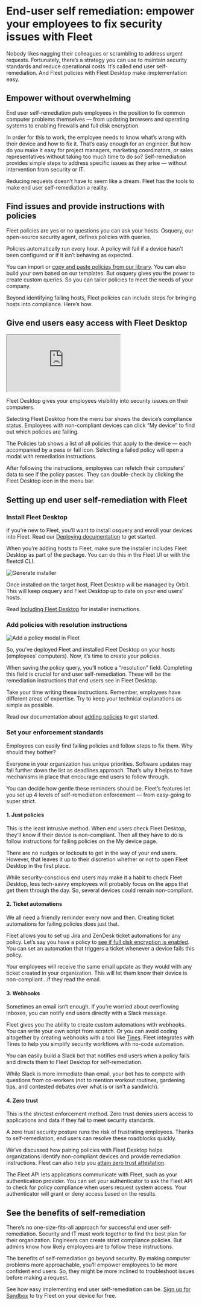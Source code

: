 # End-user self remediation: empower your employees to fix security issues with Fleet

Nobody likes nagging their colleagues or scrambling to address urgent requests. Fortunately, there’s a strategy you can use to maintain security standards and reduce operational costs. It’s called end user self-remediation. And Fleet policies with Fleet Desktop make iimplementation easy.

## Empower without overwhelming

End user self-remediation puts employees in the position to fix common computer problems themselves — from updating browsers and operating systems to enabling firewalls and full disk encryption.

In order for this to work, the employee needs to know what’s wrong with their device and how to fix it. That’s easy enough for an engineer. But how do you make it easy for project managers, marketing coordinators, or sales representatives without taking too much time to do so? Self-remediation provides simple steps to address specific issues as they arise — without intervention from security or IT.

Reducing requests doesn’t have to seem like a dream. Fleet has the tools to make end user self-remediation a reality.

## Find issues and provide instructions with policies

Fleet policies are yes or no questions you can ask your hosts. Osquery, our open-source security agent, defines policies with queries. 

Policies automatically run every hour. A policy will fail if a device hasn’t been configured or if it isn’t behaving as expected.

You can import or [copy and paste policies from our library](https://fleetdm.com/queries). You can also build your own based on our templates. But osquery gives you the power to create custom queries. So you can tailor policies to meet the needs of your company.

Beyond identifying failing hosts, Fleet policies can include steps for bringing hosts into compliance. Here’s how.

## Give end users easy access with Fleet Desktop

<div purpose="embedded-content">
	<iframe src="https://www.youtube.com/embed/cI2vDG3PbVo" allowfullscreen></iframe>
</div>

Fleet Desktop gives your employees visibility into security issues on their computers.

Selecting Fleet Desktop from the menu bar shows the device’s compliance status. Employees with non-compliant devices can click “My device” to find out which policies are failing.

The Policies tab shows a list of all policies that apply to the device — each accompanied by a pass or fail icon. Selecting a failed policy will open a modal with remediation instructions.

After following the instructions, employees can refetch their computers’ data to see if the policy passes. They can double-check by clicking the Fleet Desktop icon in the menu bar.

## Setting up end user self-remediation with Fleet

### Install Fleet Desktop

If you’re new to Fleet, you’ll want to install osquery and enroll your devices into Fleet. Read our [Deploying documentation](https://fleetdm.com/docs/deploying/introduction) to get started.

When you’re adding hosts to Fleet, make sure the installer includes Fleet Desktop as part of the package. You can do this in the Fleet UI or with the fleetctl CLI.

![Generate installer](../website/assets/images/articles/install-osquery-and-enroll-macos-devices-into-fleet-1-454x225@2x.png)

Once installed on the target host, Fleet Desktop will be managed by Orbit. This will keep osquery and Fleet Desktop up to date on your end users’ hosts.

Read [Including Fleet Desktop](https://fleetdm.com/docs/using-fleet/adding-hosts#including-fleet-desktop) for installer instructions.

### Add policies with resolution instructions

![Add a policy modal in Fleet](../website/assets/images/articles/what-are-fleet-policies-1-1080x720@2x.png)

So, you’ve deployed Fleet and installed Fleet Desktop on your hosts (employees’ computers). Now, it’s time to create your policies.

When saving the policy query, you’ll notice a “resolution” field. Completing this field is crucial for end user self-remediation. These will be the remediation instructions that end users see in Fleet Desktop.

Take your time writing these instructions. Remember, employees have different areas of expertise. Try to keep your technical explanations as simple as possible.

Read our documentation about [adding policies](https://fleetdm.com/docs/using-fleet/rest-api#add-policy) to get started.

### Set your enforcement standards

Employees can easily find failing policies and follow steps to fix them. Why should they bother?

Everyone in your organization has unique priorities. Software updates may fall further down the list as deadlines approach. That’s why it helps to have mechanisms in place that encourage end users to follow through.

You can decide how gentle these reminders should be. Fleet’s features let you set up 4 levels of self-remediation enforcement — from easy-going to super strict.

#### 1. Just policies

This is the least intrusive method. When end users check Fleet Desktop, they’ll know if their device is non-compliant. Then all they have to do is follow instructions for failing policies on the My device page.

There are no nudges or lockouts to get in the way of your end users. However, that leaves it up to their discretion whether or not to open Fleet Desktop in the first place.

While security-conscious end users may make it a habit to check Fleet Desktop, less tech-savvy employees will probably focus on the apps that get them through the day. So, several devices could remain non-compliant.

#### 2. Ticket automations

We all need a friendly reminder every now and then. Creating ticket automations for failing policies does just that.

Fleet allows you to set up Jira and ZenDesk ticket automations for any policy. Let’s say you have a policy to [see if full disk encryption is enabled](https://fleetdm.com/queries/full-disk-encryption-enabled-mac-os). You can set an automation that triggers a ticket whenever a device fails this policy.

Your employees will receive the same email update as they would with any ticket created in your organization. This will let them know their device is non-compliant…if they read the email.

#### 3. Webhooks

Sometimes an email isn’t enough. If you’re worried about overflowing inboxes, you can notify end users directly with a Slack message.

Fleet gives you the ability to create custom automations with webhooks. You can write your own script from scratch. Or you can avoid coding altogether by creating webhooks with a tool like [Tines](https://www.tines.com/). Fleet integrates with Tines to help you simplify security workflows with no-code automation.

You can easily build a Slack bot that notifies end users when a policy fails and directs them to Fleet Desktop for self-remediation.

While Slack is more immediate than email, your bot has to compete with questions from co-workers (not to mention workout routines, gardening tips, and contested debates over what is or isn’t a sandwich).  

#### 4. Zero trust

This is the strictest enforcement method. Zero trust denies users access to applications and data if they fail to meet security standards.

A zero trust security posture runs the risk of frustrating employees. Thanks to self-remediation, end users can resolve these roadblocks quickly.

We’ve discussed how pairing policies with Fleet Desktop helps organizations identify non-compliant devices and provide remediation instructions. Fleet can also help you [attain zero trust attestation](https://fleetdm.com/guides/zero-trust-attestation-with-fleet).

The Fleet API lets applications communicate with Fleet, such as your authentication provider. You can set your authenticator to ask the Fleet API to check for policy compliance when users request system access. Your authenticator will grant or deny access based on the results.

## See the benefits of self-remediation

There’s no one-size-fits-all approach for successful end user self-remediation. Security and IT must work together to find the best plan for their organization. Engineers can create strict compliance policies. But admins know how likely employees are to follow these instructions.

The benefits of self-remediation go beyond security. By making computer problems more approachable, you’ll empower employees to be more confident end users. So, they might be more inclined to troubleshoot issues before making a request.

See how easy implementing end user self-remediation can be. [Sign up for Sandbox](https://fleetdm.com/try-fleet/register) to try Fleet on your device for free.

<meta name="category" value="security">
<meta name="authorFullName" value="Chris McGillicuddy">
<meta name="authorGitHubUsername" value="chris-mcgillicuddy">
<meta name="publishedOn" value="2022-12-15">
<meta name="articleTitle" value="End-user self remediation: empower your employees to fix security issues with Fleet">
